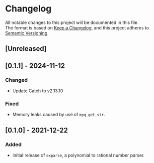 # Changelog
All notable changes to this project will be documented in this file.  
The format is based on [Keep a Changelog](https://keepachangelog.com/en/1.0.0/),
and this project adheres to [Semantic Versioning](https://semver.org/spec/v2.0.0.html).

## [Unreleased]

## [0.1.1] - 2024-11-12

### Changed
- Update Catch to v2.13.10

### Fixed
- Memory leaks caused by use of `mpq_get_str`.

## [0.1.0] - 2021-12-22

### Added
- Initial release of `exparse`, a polynomial to rational number parser.
